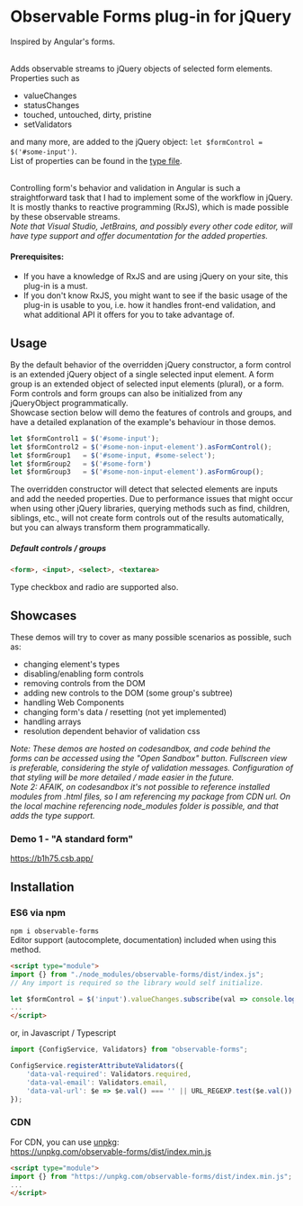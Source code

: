 # Observable Forms plug-in for jQuery
Inspired by Angular's forms.
<br/>
<br/>

Adds observable streams to jQuery objects of selected form elements. <br/>
Properties such as 
- valueChanges
- statusChanges 
- touched, untouched, dirty, pristine
- setValidators

and many more, are added to the jQuery object: `let $formControl = $('#some-input')`.<br />
List of properties can be found in the [type file](@types/input.d.ts).
<br/><br/>

Controlling form's behavior and validation in Angular is such a straightforward task that I had to implement some of the workflow in jQuery.<br/>
It is mostly thanks to reactive programming (RxJS), which is made possible by these observable streams.<br/>
_Note that Visual Studio, JetBrains, and possibly every other code editor, will have type support and offer documentation for the added properties._

#### Prerequisites:
- If you have a knowledge of RxJS and are using jQuery on your site, this plug-in is a must.<br/>
- If you don't know RxJS, you might want to see if the basic usage of the plug-in is usable to you, i.e. how it handles front-end validation, and what additional API it offers for you to take advantage of. 

## Usage
By the default behavior of the overridden jQuery constructor, a form control is an extended jQuery object of a single selected input element.
A form group is an extended object of selected input elements (plural), or a form.<br/>
Form controls and form groups can also be initialized from any jQueryObject programmatically.<br/>
Showcase section below will demo the features of controls and groups, and have a detailed explanation of the example's behaviour in those demos.

``` javascript
let $formControl1 = $('#some-input');
let $formControl2 = $('#some-non-input-element').asFormControl();
let $formGroup1   = $('#some-input, #some-select');
let $formGroup2   = $('#some-form')
let $formGroup3   = $('#some-non-input-element').asFormGroup();
```
The overridden constructor will detect that selected elements are inputs and add the needed properties.
Due to performance issues that might occur when using other jQuery libraries, querying methods such as
find, children, siblings, etc., will not create form controls out of the results automatically,
but you can always transform them programmatically.<br/>

##### Default controls / groups
```html
<form>, <input>, <select>, <textarea>
```
Type checkbox and radio are supported also. 

## Showcases
These demos will try to cover as many possible scenarios as possible, such as:
- changing element's types
- disabling/enabling form controls
- removing controls from the DOM
- adding new controls to the DOM (some group's subtree)
- handling Web Components
- changing form's data / resetting (not yet implemented)
- handling arrays
- resolution dependent behavior of validation css

_Note: These demos are hosted on codesandbox, and code behind the forms can be accessed using the "Open Sandbox" button.
Fullscreen view is preferable, considering the style of validation messages.
Configuration of that styling will be more detailed / made easier in the future._<br/>
_Note 2: AFAIK, on codesandbox it's not possible to reference installed modules from .html files,
so I am referencing my package from CDN url. On the local machine referencing node_modules folder is possible, and that adds the type support._ 
### Demo 1 - "A standard form"
https://b1h75.csb.app/

## Installation
### ES6 via npm
`npm i observable-forms` <br/>
Editor support (autocomplete, documentation) included when using this method.
```html
<script type="module">
import {} from "./node_modules/observable-forms/dist/index.js";
// Any import is required so the library would self initialize.

let $formControl = $('input').valueChanges.subscribe(val => console.log(val));
...
</script>
```

or, in Javascript / Typescript
```javascript
import {ConfigService, Validators} from "observable-forms";

ConfigService.registerAttributeValidators({
    'data-val-required': Validators.required,
    'data-val-email': Validators.email,
    'data-val-url': $e => $e.val() === '' || URL_REGEXP.test($e.val()) ? null : {url: true}
});
```
### CDN
For CDN, you can use [unpkg](https://unpkg.com/): <br/>
https://unpkg.com/observable-forms/dist/index.min.js

```html
<script type="module">
import {} from "https://unpkg.com/observable-forms/dist/index.min.js";
...
</script>
```


